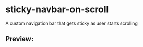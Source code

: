 # sticky-navbar-on-scroll
 A custom navigation bar that gets sticky as user starts scrolling

## Preview:

<br>

<a href="assets/images/screenshot.png" alt="Project Screenshot">
